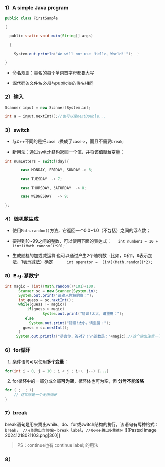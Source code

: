 ### 1）A simple Java program

```java
public class FirstSample

{

  public static void main(String[] args)

  {

    System.out.println("We will not use 'Hello, World!'");  }

}
```

- 命名规则：类名的每个单词首字母都要大写
	
-  源代码的文件名必须与public类的类名相同 

### 2）输入
```cpp
Scanner input = new Scanner(System.in);

int a = input.nextInt();//也可以是nextDouble...
```

### 3）switch
- 与c++不同的是把`case :`换成了`case->`，而且不需要`break`;
	
- 新用法：通过switch结构返回一个值，并将该值赋给变量：
```cpp
int numLetters = switch(day){

       case MONDAY, FRIDAY, SUNDAY -> 6;

       case TUESDAY  -> 7;

       case THURSDAY, SATURDAY  -> 8;

       case WEDNESDAY   -> 9;

};
```


### 4）随机数生成

- 使用`Math.random()`方法，它返回一个0.0~1.0（不包括）之间的浮点数；
	
-  要得到10~99之间的整数，可以使用下面的表达式：
     `int number1 = 10 + (int)(Math.random()*90);`
	
-  生成随机的加或减运算
	也可以通过产生2个随机数（比如，0和1，0表示加法，1表示减法）确定：
       `int operator =  (int)(Math.random()*2);`

### 5）E.g. 猜数字

```java
int magic = (int)(Math.random()*101)+100;
      Scanner sc = new Scanner(System.in);
      System.out.print("请输入你猜的数：");
      int guess = sc.nextInt(); 
      while(guess != magic){
          if(guess > magic)
                 System.out.print("错误!太大，请重猜：");
         else
           System.out.print("错误!太小，请重猜：");
        guess = sc.nextInt();
      }
     System.out.println("恭喜你，答对了！\n该数是："+magic);//这个输出注意一下
```

### 6）for循环

1. 条件语句可以使用**多个变量**：
```java
for(int i = 0, j = 10 ; i < j ; i++, j--) {...}
```
2. for循环中的一部分或全部**可为空**，循环体也可为空，但 **分号不能省略**
```java
for ( ;  ; ){
    // 这实际是一个无限循环
}
```


### 7）break
break语句是用来跳出while、do、for或switch结构的执行，该语句有两种格式：
    `break;  //只能跳出当前循环`
	`break label; //多用于跳出多重循环`
![[Pasted image 20241218021103.png|300]]

>PS：continue也有 continue label; 的用法

### 8）